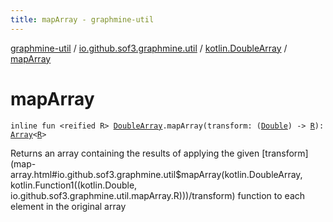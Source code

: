 ```yaml
---
title: mapArray - graphmine-util
---
```


[graphmine-util](../../index.html) / [io.github.sof3.graphmine.util](../index.html) / [kotlin.DoubleArray](index.html) / [mapArray](./map-array.html)

# mapArray

`inline fun <reified R> `[`DoubleArray`](https://kotlinlang.org/api/latest/jvm/stdlib/kotlin/-double-array/index.html)`.mapArray(transform: (`[`Double`](https://kotlinlang.org/api/latest/jvm/stdlib/kotlin/-double/index.html)`) -> `[`R`](map-array.html#R)`): `[`Array`](https://kotlinlang.org/api/latest/jvm/stdlib/kotlin/-array/index.html)`<`[`R`](map-array.html#R)`>`

Returns an array containing the results of applying the given [transform](map-array.html#io.github.sof3.graphmine.util$mapArray(kotlin.DoubleArray, kotlin.Function1((kotlin.Double, io.github.sof3.graphmine.util.mapArray.R)))/transform) function to each element in the
original array

